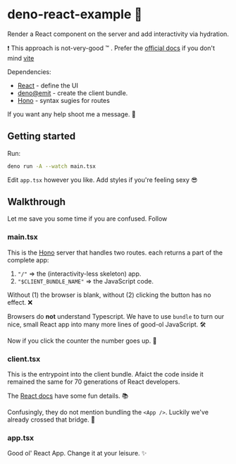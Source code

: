 
# deno-react-example 🚀

Render a React component on the server and add interactivity via hydration.

❗ This approach is not-very-good ™️️ . Prefer the [official docs](https://docs.deno.com/runtime/tutorials/how_to_with_npm/react/) if you don't mind [vite](https://vitejs.dev/)

Dependencies:

- [React](https://react.dev/versions) - define the UI
- [deno@emit](https://github.com/denoland/deno_emit/blob/main/js/README.md) - create the client bundle.
- [Hono](https://hono.dev/) - syntax sugies for routes

If you want any help shoot me a message. 📩

## Getting started

Run:

```bash
deno run -A --watch main.tsx
```

Edit `app.tsx` however you like. Add styles if you're feeling sexy 😎

## Walkthrough

Let me save you some time if you are confused. Follow

### main.tsx

This is the [Hono](https://hono.dev/) server that handles two routes. each returns a part of the complete app:

1. `"/"` => the (interactivity-less skeleton) app.
2. `"$CLIENT_BUNDLE_NAME"` => the JavaScript code.

Without (1) the browser is blank, without (2) clicking the button has no effect. ❌

Browsers do __not__ understand Typescript. We have to use `bundle` to turn our nice, small React app into many more lines of good-ol JavaScript. 🛠️

Now if you click the counter the number goes up. 🔢

### client.tsx

This is the entrypoint into the client bundle. Afaict the code inside it remained the same for 70 generations of React developers.

The [React docs](https://react.dev/reference/react-dom/server/renderToReadableStream#rendering-a-react-tree-as-html-to-a-readable-web-stream) have some fun details. 📚

Confusingly, they do not mention bundling the `<App />`. Luckily we've already crossed that bridge. 🌉

### app.tsx

Good ol' React App. Change it at your leisure. ✨

